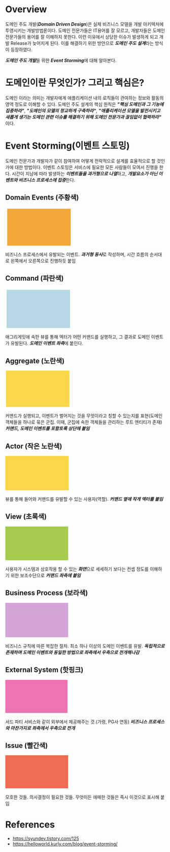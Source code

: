 # Overview 
도메인 주도 개발(***Domain Driven Design***)은 실제 비즈니스 모델을 개발 아키텍처에 투영시키는 개발방법론이다.
도메인 전문가들은 IT용어를 잘 모르고, 개발자들은 도메인 전문가들의 용어를 잘 이해하지 못한다. 이런 이유에서 상당한 이슈가
발생하게 되고 개발 Release가 늦어지게 된다. 이를 해결하기 위한 방안으로 ***도메인 주도 설계***라는 방식이 등장하였다.

***도메인 주도 개발***을 위한 ***Event Storming***에 대해 알아본다.

# 도메인이란 무엇인가? 그리고 핵심은?
도메인 이라는 의미는 개발자에게 애플리케이션 내의 로직들이 관여하는 정보와 활동의 영역 정도로 이해할 수 있다. 도메인 주도 설계의
핵심 원칙은 ***"핵심 도메인과 그 기능에 집중하라"***, ***"도메인의 모델의 정교하게 구축하라"***, ***"애플리케이션 모델을 발전시키고 
새롭게 생기는 도메인 관련 이슈를 해결하기 위해 도메인 전문가과 끊임없이 협력하라"*** 이다.

# Event Storming(이벤트 스토밍)
도메인 전문가과 개발자가 같이 참여하여 어떻게 전략적으로 설계를 효율적으로 할 것인가에 대한 방법이다. 이벤트 스토밍은 서비스에 필요한
모든 사람들이 모여서 진행을 한다. 시간이 지남에 따라 발생하는 ***이벤트들을 과거형으로 나열***하고, ***개발요소가 아닌 이벤트와 
비즈니스 프로세스에 집중***한다.

## Domain Events (주황색)
![image.event-storming-1](raws/event-storming-1.png)

비즈니스 프로세스에서 유발되는 이벤트. ***과거형 동사***로 작성하며, 시간 흐름의 순서대로 왼쪽에서 오른쪽으로 진행하듯 붙임

## Command (파란색)
![image.event-storming-2](raws/event-storming-2.png)

애그리게잇에 속한 뷰를 통해 엑터가 어떤 커맨드를 실행하고, 그 결과로 도메인 이벤트가 유발된다. ***도메인 이벤트 좌측***에 붙인다. 

## Aggregate (노란색)
![image.event-storming-3](raws/event-storming-3.png)

커맨드가 실행되고, 이벤트가 벌어지는 것을 무엇이라고 칭할 수 있는지를 표현(도메인 객체들을 하나로 묶은 군집. 
이때, 군집에 속한 객체들을 관리하는 루트 엔티티가 존재) ***커맨드, 도메인 이벤트를 포함토록 상단에 붙임***

## Actor (작은 노란색)
![image.event-storming-4](raws/event-storming-4.png)

뷰를 통해 들어와 커맨드를 유발할 수 있는 사용자(역할). ***커맨드 옆에 작게 엑터를 붙임***

## View (초록색)
![image.event-storming-5](raws/event-storming-5.png)

사용자가 시스템과 상호작용 할 수 있는 ***화면***으로 세세하기 보다는 컨셉 정도를 이해하기 위한 보조수단으로 ***커맨드 좌측에 붙임***

## Business Process (보라색)
![image.event-storming-6](raws/event-storming-6.png)

비즈니스 규칙에 따른 복잡한 절차. 최소 하나 이상의 도메인 이벤트를 유발. 
***독립적으로 존재하며 도메인 이벤트와 동일한 방법으로 좌측에서 우측으로 전개해나감***

## External System (핫핑크)
![image.event-storming-7](raws/event-storming-7.png)

서드 파티 서비스와 같이 외부에서 제공해주는 것.(가령, PG사 연동) ***비즈니스 프로세스와 마찬가지로 좌측에서 우측으로 전개***

## Issue (빨간색)
![image.event-storming-8](raws/event-storming-8.png)

모호한 것들. 의사결정이 필요한 것들. 무엇이든 애매한 것들은 즉시 이것으로 표시해 붙임

# References
* https://syundev.tistory.com/125
* https://helloworld.kurly.com/blog/event-storming/